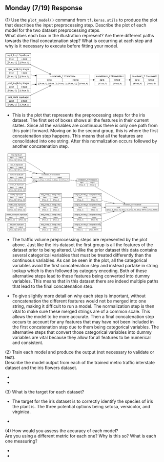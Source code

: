 ## Monday (7/19) Response

(1) Use the `plot_model()` command from `tf.keras.utils` to produce the plot that describes the input preprocessing 
step.  Describe the plot of each model for the two dataset preprocessing steps.  
What does each box in the illustration represent?
Are there different paths towards the final concatenation step?
What is occurring at each step and why is it necessary to execute before fitting your model.

![img_31.png](img_31.png)

- This is the plot that represents the preprocessing steps for the iris dataset. The first set of boxes shows all the
features in their current states. Since all the variables are continuous there is only one path from this point 
  forward. Moving on to the second group, this is where the first concatenation step happens. This means that 
  all the features are consolidated into one string. After this normalization occurs followed by another 
  concatenation step. 
  
![img_32.png](img_32.png)

- The traffic volume preprocessing steps are represented by the plot above. Just like the iris dataset the first 
  group is all the features of the dataset prior to being altered. Unlike the prior dataset this data contains several
  categorical variables that must be treated differently than the continuous variables. As can be seen in the plot,
  all the categorical variables avoid the first concatenation step and instead partake in string lookup which is then
  followed by category encoding. Both of these alternative steps lead to these features being converted into dummy 
  variables. This means that in this dataset there are indeed multiple paths that lead to the final concatenation step.


- To give slightly more detail on why each step is important, without concatenation the different
  features would not be merged into one string, making it difficult to run a model. The normalization step is then vital
  to make sure these merged strings are of a common scale. This allows the model to be more accurate. Then a final
  concatenation step occurs to account for any features that may have not been included in the first concatenation step
  due to them being categorical variables. The alternative steps that convert those categorical variables into dummy 
  variables are vital because they allow for all features to be numerical and consistent. 


(2) Train each model and produce the output (not necessary to validate or test).  
Describe the model output from each of the trained metro traffic interstate dataset and the iris flowers dataset.

- 

- 

(3) What is the target for each dataset?

- The target for the iris dataset is to correctly identify the species of iris the plant is. The three potential 
options being setosa, versicolor, and virginica.

- 

(4) How would you assess the accuracy of each model?  
Are you using a different metric for each one?  Why is this so?  What is each one measuring?

- 

- 

 
